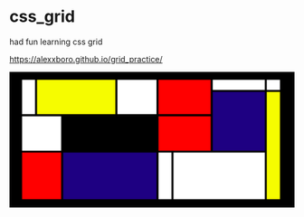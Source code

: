 # css_grid

had fun learning css grid

https://alexxboro.github.io/grid_practice/ 

![printscreen](screen.png "printscreen")